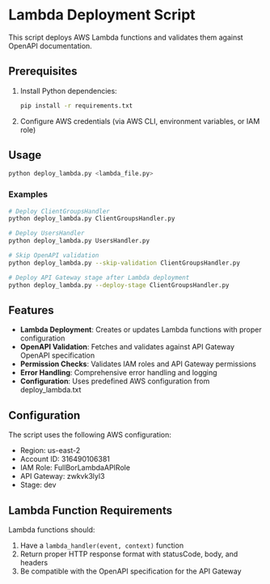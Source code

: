 # Lambda Deployment Script

This script deploys AWS Lambda functions and validates them against OpenAPI documentation.

## Prerequisites

1. Install Python dependencies:

   ```bash
   pip install -r requirements.txt
   ```

2. Configure AWS credentials (via AWS CLI, environment variables, or IAM role)

## Usage

```bash
python deploy_lambda.py <lambda_file.py>
```

### Examples

```bash
# Deploy ClientGroupsHandler
python deploy_lambda.py ClientGroupsHandler.py

# Deploy UsersHandler
python deploy_lambda.py UsersHandler.py

# Skip OpenAPI validation
python deploy_lambda.py --skip-validation ClientGroupsHandler.py

# Deploy API Gateway stage after Lambda deployment
python deploy_lambda.py --deploy-stage ClientGroupsHandler.py
```

## Features

- **Lambda Deployment**: Creates or updates Lambda functions with proper configuration
- **OpenAPI Validation**: Fetches and validates against API Gateway OpenAPI specification
- **Permission Checks**: Validates IAM roles and API Gateway permissions
- **Error Handling**: Comprehensive error handling and logging
- **Configuration**: Uses predefined AWS configuration from deploy_lambda.txt

## Configuration

The script uses the following AWS configuration:

- Region: us-east-2
- Account ID: 316490106381
- IAM Role: FullBorLambdaAPIRole
- API Gateway: zwkvk3lyl3
- Stage: dev

## Lambda Function Requirements

Lambda functions should:

1. Have a `lambda_handler(event, context)` function
2. Return proper HTTP response format with statusCode, body, and headers
3. Be compatible with the OpenAPI specification for the API Gateway

